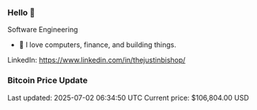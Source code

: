 ### Hello 🤙  

Software Engineering

- 🔭 I love computers, finance, and building things.
  
LinkedIn: https://www.linkedin.com/in/thejustinbishop/  





























































































































































































































































































































































































































































































































































































































































































































































































### Bitcoin Price Update
Last updated: 2025-07-02 06:34:50 UTC
Current price: $106,804.00 USD
